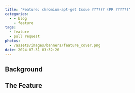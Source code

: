 ```yaml
---
title: 'Feature: chromium-apt-get Issue ?????? (PR ?????)'
categories:
  - - blog
    - feature
tags:
  - feature
  - pull request
photos:
  - /assets/images/banners/feature_cover.png
date: 2024-07-31 03:32:26
---
```


<!-- This post summarizes the contributions suggested in this pull request... The work should resolve the issues laid forth by Issue \#123. -->

<!-- more -->

## Background ##

<!-- Describe the project this bug is related to -->

## The Feature ##

<!-- Describe the feature requirements. -->
<!-- Describe the feature implementation. -->

<!-- ## Updates... ## -->

<!-- The pull request has been merged into the project's main branch! -->

<!-- Pull Request ([#??????](#)): -->

<!-- ![Screenshot of successful merge](/assets/images/screenshots/fix_pr??????.png) -->
